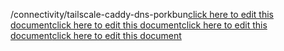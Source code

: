/connectivity/tailscale-caddy-dns-porkbun<a href="https://github.com/BotParty/homelab_status_page/blob/main/connectivity/tailscale-caddy-dns-porkbun">click here to edit this document</a><a href="https://github.com/BotParty/homelab_status_page/blob/main/connectivity/tailscale-caddy-dns-porkbun">click here to edit this document</a><a href="https://github.com/BotParty/homelab_status_page/blob/main/src//connectivity/tailscale-caddy-dns-porkbun">click here to edit this document</a><a href="https://github.com/BotParty/homelab_status_page/blob/main/src//connectivity/tailscale-caddy-dns-porkbun">click here to edit this document</a>